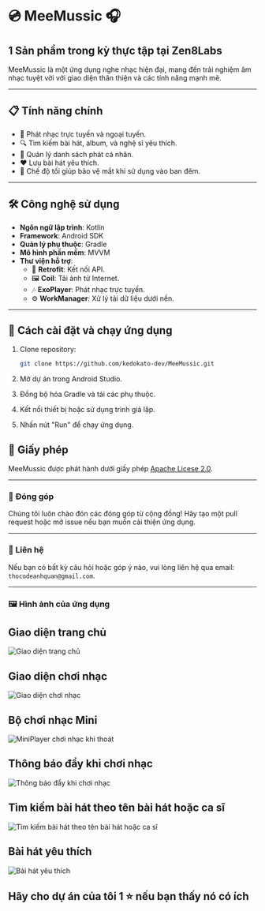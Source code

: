 # 💿 MeeMussic 🎧
## 1 Sản phẩm trong kỳ thực tập tại Zen8Labs

MeeMussic là một ứng dụng nghe nhạc hiện đại, mang đến trải nghiệm âm nhạc tuyệt vời với giao diện thân thiện và các tính năng mạnh mẽ.

---

## 📋 Tính năng chính

- 🎵 Phát nhạc trực tuyến và ngoại tuyến.
- 🔍 Tìm kiếm bài hát, album, và nghệ sĩ yêu thích.
- 📂 Quản lý danh sách phát cá nhân.
- ❤️ Lưu bài hát yêu thích.
- 🌙 Chế độ tối giúp bảo vệ mắt khi sử dụng vào ban đêm.


---

## 🛠️ Công nghệ sử dụng

- **Ngôn ngữ lập trình**: Kotlin
- **Framework**: Android SDK
- **Quản lý phụ thuộc**: Gradle
- **Mô hình phần mềm**: MVVM
- **Thư viện hỗ trợ**:
  - 🔗 **Retrofit**: Kết nối API.
  - 🖼️ **Coil**: Tải ảnh từ Internet.
  - 🎶 **ExoPlayer**: Phát nhạc trực tuyến.
  - ⚙️ **WorkManager**: Xử lý tải dữ liệu dưới nền.

---

  

## 🚀 Cách cài đặt và chạy ứng dụng

1. Clone repository:
   ```bash
   git clone https://github.com/kedokato-dev/MeeMussic.git
    ```

2. Mở dự án trong Android Studio.
3. Đồng bộ hóa Gradle và tải các phụ thuộc.
4. Kết nối thiết bị hoặc sử dụng trình giả lập.
5. Nhấn nút "Run" để chạy ứng dụng.

## 📄 Giấy phép

MeeMussic được phát hành dưới giấy phép [Apache Licese 2.0](https://github.com/kedokato-dev/MeeMusic?tab=License-1-ov-file).

---

### 🌟 Đóng góp

Chúng tôi luôn chào đón các đóng góp từ cộng đồng! Hãy tạo một pull request hoặc mở issue nếu bạn muốn cải thiện ứng dụng.

---

### 📧 Liên hệ

Nếu bạn có bất kỳ câu hỏi hoặc góp ý nào, vui lòng liên hệ qua email: `thocodeanhquan@gmail.com`.

---

### 🖼️ Hình ảnh của ứng dụng

## Giao diện trang chủ
![Giao diện trang chủ](https://private-user-images.githubusercontent.com/125746822/428475683-c973da2a-0478-481f-9381-20fff85ff91c.png?jwt=eyJhbGciOiJIUzI1NiIsInR5cCI6IkpXVCJ9.eyJpc3MiOiJnaXRodWIuY29tIiwiYXVkIjoicmF3LmdpdGh1YnVzZXJjb250ZW50LmNvbSIsImtleSI6ImtleTUiLCJleHAiOjE3NDMzOTU5MDQsIm5iZiI6MTc0MzM5NTYwNCwicGF0aCI6Ii8xMjU3NDY4MjIvNDI4NDc1NjgzLWM5NzNkYTJhLTA0NzgtNDgxZi05MzgxLTIwZmZmODVmZjkxYy5wbmc_WC1BbXotQWxnb3JpdGhtPUFXUzQtSE1BQy1TSEEyNTYmWC1BbXotQ3JlZGVudGlhbD1BS0lBVkNPRFlMU0E1M1BRSzRaQSUyRjIwMjUwMzMxJTJGdXMtZWFzdC0xJTJGczMlMkZhd3M0X3JlcXVlc3QmWC1BbXotRGF0ZT0yMDI1MDMzMVQwNDMzMjRaJlgtQW16LUV4cGlyZXM9MzAwJlgtQW16LVNpZ25hdHVyZT1lMGQ5NDA3ODQ5NmRiMWI1YjEyNjdmNzE5MjEyNTNlNWY3MDZkY2E1NTFlMzQ1YmFhNjlhOTNmYWI2OTAyNmNhJlgtQW16LVNpZ25lZEhlYWRlcnM9aG9zdCJ9.0kqCrDlC0hcqt7d_xnJRPeSbu3EtPtVcvu8DsXYack4)


## Giao diện chơi nhạc 
![Giao diện chơi nhạc](https://private-user-images.githubusercontent.com/125746822/428475701-c3685910-d526-4d03-ac11-d90d4bcf6d18.png?jwt=eyJhbGciOiJIUzI1NiIsInR5cCI6IkpXVCJ9.eyJpc3MiOiJnaXRodWIuY29tIiwiYXVkIjoicmF3LmdpdGh1YnVzZXJjb250ZW50LmNvbSIsImtleSI6ImtleTUiLCJleHAiOjE3NDMzOTYyNTUsIm5iZiI6MTc0MzM5NTk1NSwicGF0aCI6Ii8xMjU3NDY4MjIvNDI4NDc1NzAxLWMzNjg1OTEwLWQ1MjYtNGQwMy1hYzExLWQ5MGQ0YmNmNmQxOC5wbmc_WC1BbXotQWxnb3JpdGhtPUFXUzQtSE1BQy1TSEEyNTYmWC1BbXotQ3JlZGVudGlhbD1BS0lBVkNPRFlMU0E1M1BRSzRaQSUyRjIwMjUwMzMxJTJGdXMtZWFzdC0xJTJGczMlMkZhd3M0X3JlcXVlc3QmWC1BbXotRGF0ZT0yMDI1MDMzMVQwNDM5MTVaJlgtQW16LUV4cGlyZXM9MzAwJlgtQW16LVNpZ25hdHVyZT0xOWY3ZTc1MGQ3NTAxZThkOGE1ZmRhMTY5NzNjZmExMjg1ZjVjOGVlZTBlYjZlYWRlOWE2MjZjYmI1Y2U5NTI2JlgtQW16LVNpZ25lZEhlYWRlcnM9aG9zdCJ9.xWJYzVUsIKDDSvn8BpbJ4Z90ZEwsW3AdlWnzx8hmGws)


## Bộ chơi nhạc Mini
![MiniPlayer chơi nhạc khi thoát](https://private-user-images.githubusercontent.com/125746822/428475722-9b355bb3-74df-48e9-bb48-1cc15024c6aa.png?jwt=eyJhbGciOiJIUzI1NiIsInR5cCI6IkpXVCJ9.eyJpc3MiOiJnaXRodWIuY29tIiwiYXVkIjoicmF3LmdpdGh1YnVzZXJjb250ZW50LmNvbSIsImtleSI6ImtleTUiLCJleHAiOjE3NDMzOTYyNTUsIm5iZiI6MTc0MzM5NTk1NSwicGF0aCI6Ii8xMjU3NDY4MjIvNDI4NDc1NzIyLTliMzU1YmIzLTc0ZGYtNDhlOS1iYjQ4LTFjYzE1MDI0YzZhYS5wbmc_WC1BbXotQWxnb3JpdGhtPUFXUzQtSE1BQy1TSEEyNTYmWC1BbXotQ3JlZGVudGlhbD1BS0lBVkNPRFlMU0E1M1BRSzRaQSUyRjIwMjUwMzMxJTJGdXMtZWFzdC0xJTJGczMlMkZhd3M0X3JlcXVlc3QmWC1BbXotRGF0ZT0yMDI1MDMzMVQwNDM5MTVaJlgtQW16LUV4cGlyZXM9MzAwJlgtQW16LVNpZ25hdHVyZT0zNmI4OGYzNzNhOTI1OTM4OGNjZTBkZjYzZDZjODRlZTRlYjg5MmVkNTA4NDc5MDdjMDNlOGM1MDdjNWU5NDE2JlgtQW16LVNpZ25lZEhlYWRlcnM9aG9zdCJ9._2DV8D88wTUeSj4SkG2zq6TPK45GDRO0SAwipW3jCMs)


## Thông báo đẩy khi chơi nhạc
![Thông báo đẩy khi chơi nhạc](https://private-user-images.githubusercontent.com/125746822/428475720-95b5a8c1-f27e-4eaa-98da-bef8be42740b.png?jwt=eyJhbGciOiJIUzI1NiIsInR5cCI6IkpXVCJ9.eyJpc3MiOiJnaXRodWIuY29tIiwiYXVkIjoicmF3LmdpdGh1YnVzZXJjb250ZW50LmNvbSIsImtleSI6ImtleTUiLCJleHAiOjE3NDMzOTYyNTUsIm5iZiI6MTc0MzM5NTk1NSwicGF0aCI6Ii8xMjU3NDY4MjIvNDI4NDc1NzIwLTk1YjVhOGMxLWYyN2UtNGVhYS05OGRhLWJlZjhiZTQyNzQwYi5wbmc_WC1BbXotQWxnb3JpdGhtPUFXUzQtSE1BQy1TSEEyNTYmWC1BbXotQ3JlZGVudGlhbD1BS0lBVkNPRFlMU0E1M1BRSzRaQSUyRjIwMjUwMzMxJTJGdXMtZWFzdC0xJTJGczMlMkZhd3M0X3JlcXVlc3QmWC1BbXotRGF0ZT0yMDI1MDMzMVQwNDM5MTVaJlgtQW16LUV4cGlyZXM9MzAwJlgtQW16LVNpZ25hdHVyZT1mMjM5ZTllN2VkZWM1NmE3MDJlYmY1MzM0OThlNWMxYzlkYTQ5ZWEzMzNmNmJmM2U2N2FhNzBkZmM3MmZmZGMxJlgtQW16LVNpZ25lZEhlYWRlcnM9aG9zdCJ9.1hEuXy-T1P-cff3g-WfgkYEE2-XkzwDugZqmG7wTma8)


## Tìm kiếm bài hát theo tên bài hát hoặc ca sĩ
![Tìm kiếm bài hát theo tên bài hát hoặc ca sĩ](https://private-user-images.githubusercontent.com/125746822/428475718-91112776-e12c-45f3-89ec-2d3611e7176a.png?jwt=eyJhbGciOiJIUzI1NiIsInR5cCI6IkpXVCJ9.eyJpc3MiOiJnaXRodWIuY29tIiwiYXVkIjoicmF3LmdpdGh1YnVzZXJjb250ZW50LmNvbSIsImtleSI6ImtleTUiLCJleHAiOjE3NDMzOTY0NDEsIm5iZiI6MTc0MzM5NjE0MSwicGF0aCI6Ii8xMjU3NDY4MjIvNDI4NDc1NzE4LTkxMTEyNzc2LWUxMmMtNDVmMy04OWVjLTJkMzYxMWU3MTc2YS5wbmc_WC1BbXotQWxnb3JpdGhtPUFXUzQtSE1BQy1TSEEyNTYmWC1BbXotQ3JlZGVudGlhbD1BS0lBVkNPRFlMU0E1M1BRSzRaQSUyRjIwMjUwMzMxJTJGdXMtZWFzdC0xJTJGczMlMkZhd3M0X3JlcXVlc3QmWC1BbXotRGF0ZT0yMDI1MDMzMVQwNDQyMjFaJlgtQW16LUV4cGlyZXM9MzAwJlgtQW16LVNpZ25hdHVyZT0zOTk2YjdiY2VlZDE1MjM2ZGJiNmFhMGUyOTExZjMxNTZlZGYyZDBiM2IwNzE0Zjg0ZGYxZTk4YTEyMDJjMmRkJlgtQW16LVNpZ25lZEhlYWRlcnM9aG9zdCJ9.M-qizQFkkJVu6nTk002BC39xsqyEf9Pu15ZXI3Hne3o)



## Bài hát yêu thích
![Bài hát yêu thích](https://private-user-images.githubusercontent.com/125746822/428475721-ee76eac9-2d74-4d93-9708-90b82865749c.png?jwt=eyJhbGciOiJIUzI1NiIsInR5cCI6IkpXVCJ9.eyJpc3MiOiJnaXRodWIuY29tIiwiYXVkIjoicmF3LmdpdGh1YnVzZXJjb250ZW50LmNvbSIsImtleSI6ImtleTUiLCJleHAiOjE3NDMzOTY0NDEsIm5iZiI6MTc0MzM5NjE0MSwicGF0aCI6Ii8xMjU3NDY4MjIvNDI4NDc1NzIxLWVlNzZlYWM5LTJkNzQtNGQ5My05NzA4LTkwYjgyODY1NzQ5Yy5wbmc_WC1BbXotQWxnb3JpdGhtPUFXUzQtSE1BQy1TSEEyNTYmWC1BbXotQ3JlZGVudGlhbD1BS0lBVkNPRFlMU0E1M1BRSzRaQSUyRjIwMjUwMzMxJTJGdXMtZWFzdC0xJTJGczMlMkZhd3M0X3JlcXVlc3QmWC1BbXotRGF0ZT0yMDI1MDMzMVQwNDQyMjFaJlgtQW16LUV4cGlyZXM9MzAwJlgtQW16LVNpZ25hdHVyZT00YTE4ZGQ0NTVhODJiYjRmYjA4MzgzNDdlNTg2MTFmYmU2MzUwYWY2MDgzZTRhNjg5NzczODMwNzczZDQ5ZjYyJlgtQW16LVNpZ25lZEhlYWRlcnM9aG9zdCJ9.Je2GPPVU7BimjypxrNfnYOAyfM8aNL82Ho6gpw_u3_U)


## Hãy cho dự án của tôi 1 ⭐ nếu bạn thấy nó có ích